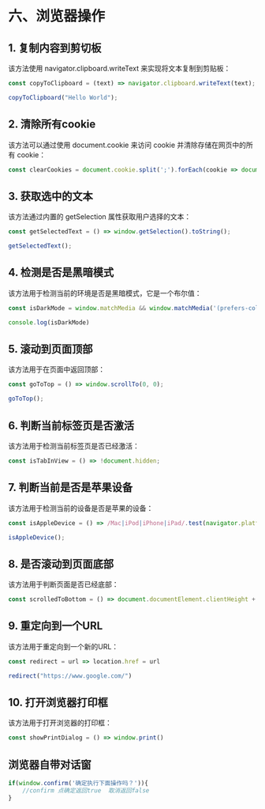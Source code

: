 # 六、浏览器操作

## 1. 复制内容到剪切板
该方法使用 navigator.clipboard.writeText 来实现将文本复制到剪贴板：
````js
const copyToClipboard = (text) => navigator.clipboard.writeText(text);

copyToClipboard("Hello World");
````

## 2. 清除所有cookie
该方法可以通过使用 document.cookie 来访问 cookie 并清除存储在网页中的所有 cookie：
```js
const clearCookies = document.cookie.split(';').forEach(cookie => document.cookie = cookie.replace(/^ +/, '').replace(/=.*/, `=;expires=${new Date(0).toUTCString()};path=/`));
```

## 3. 获取选中的文本
该方法通过内置的 getSelection 属性获取用户选择的文本：
```js
const getSelectedText = () => window.getSelection().toString();

getSelectedText();
```

## 4. 检测是否是黑暗模式
该方法用于检测当前的环境是否是黑暗模式，它是一个布尔值：
```js
const isDarkMode = window.matchMedia && window.matchMedia('(prefers-color-scheme: dark)').matches

console.log(isDarkMode)
```

## 5. 滚动到页面顶部
该方法用于在页面中返回顶部：
```js
const goToTop = () => window.scrollTo(0, 0);

goToTop();
```

## 6. 判断当前标签页是否激活
该方法用于检测当前标签页是否已经激活：
```js
const isTabInView = () => !document.hidden; 
```

## 7. 判断当前是否是苹果设备
该方法用于检测当前的设备是否是苹果的设备：
```js
const isAppleDevice = () => /Mac|iPod|iPhone|iPad/.test(navigator.platform);

isAppleDevice();
```

## 8. 是否滚动到页面底部
该方法用于判断页面是否已经底部：
```js
const scrolledToBottom = () => document.documentElement.clientHeight + window.scrollY >= document.documentElement.scrollHeight;
```

## 9. 重定向到一个URL
该方法用于重定向到一个新的URL：
```js
const redirect = url => location.href = url

redirect("https://www.google.com/")
```

## 10. 打开浏览器打印框
该方法用于打开浏览器的打印框：
```js
const showPrintDialog = () => window.print()
```

## 浏览器自带对话窗
```js
if(window.confirm('确定执行下面操作吗？')){
    //confirm 点确定返回true  取消返回false
}
```